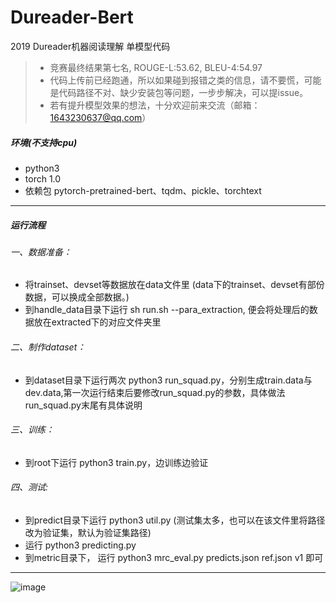 # Dureader-Bert
2019 Dureader机器阅读理解 单模型代码

> * 竞赛最终结果第七名, ROUGE-L:53.62, BLEU-4:54.97
> * 代码上传前已经跑通，所以如果碰到报错之类的信息，请不要慌，可能是代码路径不对、缺少安装包等问题，一步步解决，可以提issue。
> * 若有提升模型效果的想法，十分欢迎前来交流（邮箱：1643230637@qq.com）

##### 环境(不支持cpu)
* python3
* torch 1.0
* 依赖包 pytorch-pretrained-bert、tqdm、pickle、torchtext
*****
##### 运行流程  
###### 一、数据准备：
* 将trainset、devset等数据放在data文件里 (data下的trainset、devset有部份数据，可以换成全部数据。)
* 到handle_data目录下运行 sh run.sh --para_extraction, 便会将处理后的数据放在extracted下的对应文件夹里
###### 二、制作dataset：
* 到dataset目录下运行两次 python3 run_squad.py，分别生成train.data与dev.data,第一次运行结束后要修改run_squad.py的参数，具体做法run_squad.py末尾有具体说明
###### 三、训练：
* 到root下运行 python3 train.py，边训练边验证
###### 四、测试:
* 到predict目录下运行 python3 util.py (测试集太多，也可以在该文件里将路径改为验证集，默认为验证集路径)
* 运行 python3 predicting.py
* 到metric目录下， 运行 python3 mrc_eval.py predicts.json ref.json v1 即可
*****

![image](https://github.com/basketballandlearn/Dureader-Bert/blob/master/1.png)